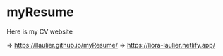 # myResume
Here is my CV website

=> https://llaulier.github.io/myResume/ 
=> https://liora-laulier.netlify.app/
